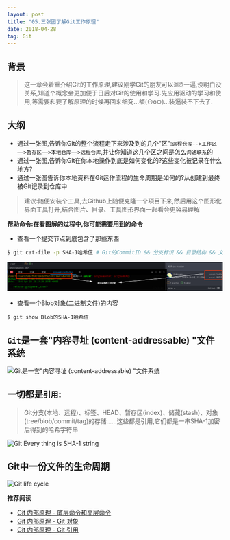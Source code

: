 ```yaml
---
layout: post
title: "05.三张图了解Git工作原理"
date: 2018-04-28
tag: Git
---
```


## 背景
> 这一章会着重介绍Git的工作原理,建议刚学Git的朋友可以`浏览`一遍,没明白没关系,知道个概念会更加便于日后对Git的使用和学习.先应用驱动的学习和使用,等需要和要了解原理的时候再回来细究...额(⊙o⊙)…装逼装不下去了.

## 大纲
- 通过一张图,告诉你Git的整个流程走下来涉及到的几个"区":`远程仓库-->工作区——>暂存区——>本地仓库——>远程仓库`,并让你知道这几个区之间是怎么`沟通联系`的
- 通过一张图,告诉你Git在你本地操作到底是如何变化的?这些变化被记录在什么地方?
- 通过一张图告诉你本地资料在Git运作流程的生命周期是如何的?从创建到最终被Git记录到仓库中

> 建议:随便安装个工具,去Github上随便克隆一个项目下来,然后用这个图形化界面工具打开,结合图片、目录、工具图形界面一起看会更容易理解

**帮助命令:在看图解的过程中,你可能需要用到的命令**
- 查看一个提交节点到底包含了那些东西
```sh
$ git cat-file -p SHA-1哈希值 # Git的CommitID && 分支标识 && 目录结构 && 文件内容 ... 都是一个SHA-1哈希值
```
![什么是Git的CommitID](/images/article/git/sha-1.png)

- 查看一个Blob对象(二进制文件)的内容
```
$ git show Blob的SHA-1哈希值
```
## `Git`是一套"内容寻址 (content-addressable) "文件系统
![Git是一套"内容寻址 (content-addressable) "文件系统](https://img.mubu.com/document_image/76245223-3942-44fd-85f4-79aa9cf50dec-747865.jpg)

## **一切都是`引用`:**
> Git分支(本地、远程)、标签、HEAD、暂存区(index)、储藏(stash)、对象(tree/blob/commit/tag)的存储……这些都是引用,它们都是一串SHA-1加密后得到的哈希字符串

![Git Every thing is SHA-1 string](https://img.mubu.com/document_image/2fae69d7-d9c4-4dd7-874b-13a9571fb24e-747865.jpg)

## Git中一份文件的生命周期
![Git life cycle](https://img.mubu.com/document_image/bf250bc8-110e-4660-a0fd-85dbfb4c356b-747865.jpg)

 **推荐阅读**
 - [Git 内部原理 - 底层命令和高层命令](https://git-scm.com/book/zh/v2/Git-内部原理-底层命令和高层命令)
 - [Git 内部原理 - Git 对象](https://git-scm.com/book/zh/v2/Git-内部原理-Git-对象)
 - [Git 内部原理 - Git 引用](https://git-scm.com/book/zh/v2/Git-内部原理-Git-引用)